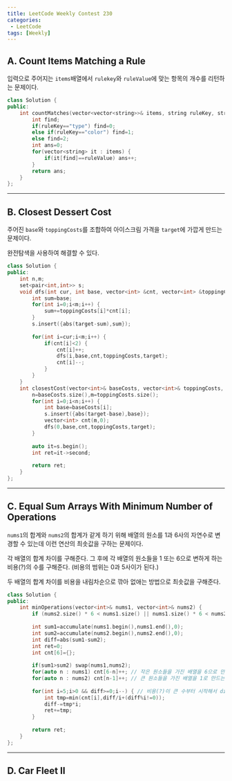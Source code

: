 ```yaml
---
title: LeetCode Weekly Contest 230
categories:
 - LeetCode
tags: [Weekly]
---
```

## A. Count Items Matching a Rule

입력으로 주어지는 ```items```배열에서 ```rulekey```와 ```ruleValue```에 맞는 항목의 개수를 리턴하는 문제이다.
```cpp
class Solution {
public:
    int countMatches(vector<vector<string>>& items, string ruleKey, string ruleValue) {
        int find;
        if(ruleKey=="type") find=0;
        else if(ruleKey=="color") find=1;
        else find=2;
        int ans=0;
        for(vector<string> it : items) {
            if(it[find]==ruleValue) ans++;
        }
        return ans;
    }
};
```
---

## B. Closest Dessert Cost

주어진 ```base```와 ```toppingCosts```를 조합하여 아이스크림 가격을 ```target```에 가깝게 만드는 문제이다.

완전탐색을 사용하여 해결할 수 있다.
```cpp
class Solution {
public:
    int n,m;
    set<pair<int,int>> s;
    void dfs(int cur, int base, vector<int> &cnt, vector<int> &toppingCosts,int target) {
        int sum=base;
        for(int i=0;i<m;i++) {
            sum+=toppingCosts[i]*cnt[i];
        }
        s.insert({abs(target-sum),sum});
        
        for(int i=cur;i<m;i++) {
            if(cnt[i]<2) {
                cnt[i]++;
                dfs(i,base,cnt,toppingCosts,target);
                cnt[i]--;
            }
        }
    }
    int closestCost(vector<int>& baseCosts, vector<int>& toppingCosts, int target) {
        n=baseCosts.size(),m=toppingCosts.size();
        for(int i=0;i<n;i++) {
            int base=baseCosts[i];
            s.insert({abs(target-base),base});
            vector<int> cnt(m,0);
            dfs(0,base,cnt,toppingCosts,target);
        }
        
        auto it=s.begin();
        int ret=it->second;
        
        return ret;
    }
};
```
---

## C. Equal Sum Arrays With Minimum Number of Operations

```nums1```의 합계와 ```nums2```의 합계가 같게 하기 위해 배열의 원소를 1과 6사의 자연수로 변경할 수 있는데 이런 연산의 최솟값을 구하는 문제이다.

각 배열의 합계 차이를 구해준다. 그 후에 각 배열의 원소들을 1 또는 6으로 변하게 하는 비용(?)의 수를 구해준다. (비용의 범위는 0과 5사이가 된다.)

두 배열의 합계 차이를 비용을 내림차순으로 깎아 없애는 방법으로 최솟값을 구해준다.
```cpp
class Solution {
public:
    int minOperations(vector<int>& nums1, vector<int>& nums2) {
        if (nums2.size() * 6 < nums1.size() || nums1.size() * 6 < nums2.size()) return -1;
        
        int sum1=accumulate(nums1.begin(),nums1.end(),0);
        int sum2=accumulate(nums2.begin(),nums2.end(),0);
        int diff=abs(sum1-sum2);
        int ret=0;
        int cnt[6]={};
        
        if(sum1>sum2) swap(nums1,nums2);
        for(auto n : nums1) cnt[6-n]++; // 작은 원소들을 가진 배열을 6으로 만드는 비용(?)의 수
        for(auto n : nums2) cnt[n-1]++; // 큰 원소들을 가진 배열을 1로 만드는 비용(?)의 수
        
        for(int i=5;i>0 && diff>=0;i--) { // 비용(?)이 큰 수부터 시작해서 diff를 줄여준다
            int tmp=min(cnt[i],diff/i+(diff%i!=0));
            diff-=tmp*i;
            ret+=tmp;
        }
        
        return ret;
    }
};
```
---

## D. Car Fleet II
```cpp
```
